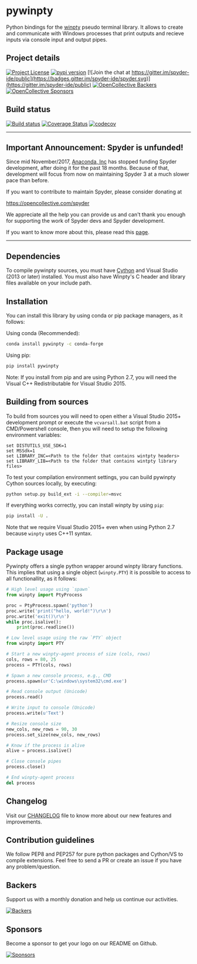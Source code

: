 # pywinpty
Python bindings for the [winpty](https://github.com/rprichard/winpty) pseudo terminal library. It
allows to create and communicate with Windows processes that print outputs and recieve inputs via
console input and output pipes.

## Project details
[![Project License](https://img.shields.io/pypi/l/pywinpty.svg)](./LICENSE.txt)
[![pypi version](https://img.shields.io/pypi/v/pywinpty.svg)](https://pypi.python.org/pypi/pywinpty)
[![Join the chat at https://gitter.im/spyder-ide/public](https://badges.gitter.im/spyder-ide/spyder.svg)](https://gitter.im/spyder-ide/public)
[![OpenCollective Backers](https://opencollective.com/spyder/backers/badge.svg?color=blue)](#backers)
[![OpenCollective Sponsors](https://opencollective.com/spyder/sponsors/badge.svg?color=blue)](#sponsors)

## Build status
[![Build status](https://ci.appveyor.com/api/projects/status/cowkuaebgeeq45v1?svg=true)](https://ci.appveyor.com/project/spyder-ide/pywinpty)
[![Coverage Status](https://coveralls.io/repos/github/spyder-ide/pywinpty/badge.svg?branch=master)](https://coveralls.io/github/spyder-ide/pywinpty?branch=master)
[![codecov](https://codecov.io/gh/spyder-ide/pywinpty/branch/master/graph/badge.svg)](https://codecov.io/gh/spyder-ide/pywinpty)

----

## Important Announcement: Spyder is unfunded!

Since mid November/2017, [Anaconda, Inc](https://www.anaconda.com/) has
stopped funding Spyder development, after doing it for the past 18
months. Because of that, development will focus from now on maintaining
Spyder 3 at a much slower pace than before.

If you want to contribute to maintain Spyder, please consider donating at

https://opencollective.com/spyder

We appreciate all the help you can provide us and can't thank you enough for
supporting the work of Spyder devs and Spyder development.

If you want to know more about this, please read this
[page](https://github.com/spyder-ide/spyder/wiki/Anaconda-stopped-funding-Spyder).

----


## Dependencies
To compile pywinpty sources, you must have [Cython](https://github.com/cython/cython) and Visual
Studio (2013 or later) installed. You must also have Winpty's C header and library files available
on your include path.

## Installation
You can install this library by using conda or pip package managers, as it follows:

Using conda (Recommended):
```bash
conda install pywinpty -c conda-forge
```

Using pip:
```bash
pip install pywinpty
```

Note: If you install from pip and are using Python 2.7, you will need the
Visual C++ Redistributable for Visual Studio 2015.

## Building from sources
To build from sources you will need to open either a Visual Studio 2015+ development prompt or execute
the ``vcvarsall.bat`` script from a CMD/Powershell console, then you will need to setup the
following environment variables:

```batch
set DISTUTILS_USE_SDK=1
set MSSdk=1
set LIBRARY_INC=<Path to the folder that contains wintpty headers>
set LIBRARY_LIB=<Path to the folder that contains wintpty library files>
```

To test your compilation environment settings, you can build pywinpty Cython sources locally, by
executing:

```bash
python setup.py build_ext -i --compiler=msvc
```

If everything works correctly, you can install winpty by using ``pip``:

```bash
pip install -U .
```

Note that we require Visual Studio 2015+ even when using Python 2.7 because
`winpty` uses C++11 syntax.

## Package usage
Pywinpty offers a single python wrapper around winpty library functions. This implies that using a
single object (``winpty.PTY``) it is possible to access to all functionallity, as it follows:

```python
# High level usage using `spawn`
from winpty import PtyProcess

proc = PtyProcess.spawn('python')
proc.write('print("hello, world!")\r\n')
proc.write('exit()\r\n')
while proc.isalive():
	print(proc.readline())

# Low level usage using the raw `PTY` object
from winpty import PTY

# Start a new winpty-agent process of size (cols, rows)
cols, rows = 80, 25
process = PTY(cols, rows)

# Spawn a new console process, e.g., CMD
process.spawn(ur'C:\windows\system32\cmd.exe')

# Read console output (Unicode)
process.read()

# Write input to console (Unicode)
process.write(u'Text')

# Resize console size
new_cols, new_rows = 90, 30
process.set_size(new_cols, new_rows)

# Know if the process is alive
alive = process.isalive()

# Close console pipes
process.close()

# End winpty-agent process
del process
```

## Changelog
Visit our [CHANGELOG](CHANGELOG.md) file to know more about our new features and improvements.

## Contribution guidelines
We follow PEP8 and PEP257 for pure python packages and Cython/VS to compile extensions. Feel free
to send a PR or create an issue if you have any problem/question.

## Backers

Support us with a monthly donation and help us continue our activities.

[![Backers](https://opencollective.com/spyder/backers.svg)](https://opencollective.com/spyder#support)

## Sponsors

Become a sponsor to get your logo on our README on Github.

[![Sponsors](https://opencollective.com/spyder/sponsors.svg)](https://opencollective.com/spyder#support)
